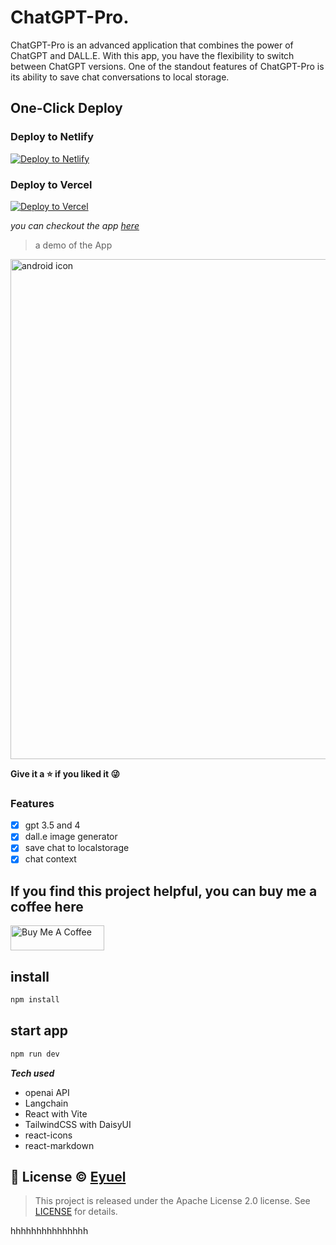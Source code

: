 # ChatGPT-Pro.

ChatGPT-Pro is an advanced application that combines the power of ChatGPT and DALL.E. With this app, you have the flexibility to switch between ChatGPT versions. One of the standout features of ChatGPT-Pro is its ability to save chat conversations to local storage.

## One-Click Deploy

### Deploy to Netlify

[![Deploy to Netlify](https://www.netlify.com/img/deploy/button.svg)](https://app.netlify.com/start/deploy?repository=https://github.com/EyuCoder/chatgpt-clone)

### Deploy to Vercel

[![Deploy to Vercel](https://vercel.com/button)](https://vercel.com/new/clone?repository-url=https://github.com/EyuCoder/chatgpt-clone&project-name=chatgpt-and-dalle&repo-name=chatgpt-clone)

_you can checkout the app [here](https://chatgpt.eyucoder.com/)_

> a demo of the App

<!-- https://user-images.githubusercontent.com/26358650/212903093-08c58f9b-25b5-440d-89e7-7a4b1f36df5a.mp4 -->
<img src="demo/demo.gif" width="800px" alt="android icon"/>

**Give it a ⭐ if you liked it 😜**

### Features

- [x] gpt 3.5 and 4
- [x] dall.e image generator
- [x] save chat to localstorage
- [x] chat context

## If you find this project helpful, you can buy me a coffee here

<a href="https://www.buymeacoffee.com/eyuel" target="_blank"><img src="https://cdn.buymeacoffee.com/buttons/v2/default-yellow.png" alt="Buy Me A Coffee" style="height: 40px !important;width: 150px !important;" ></a>

## install

```bash
npm install
```

## start app

```bash
npm run dev
```

**_Tech used_**

- openai API
- Langchain
- React with Vite
- TailwindCSS with DaisyUI
- react-icons
- react-markdown

## 📝 License © [Eyuel](https://linkedin.com/in/eyuel-daniel)

> This project is released under the Apache License 2.0 license. See [LICENSE](./LICENSE) for details.

hhhhhhhhhhhhhhh
